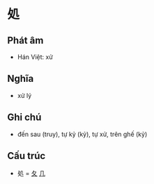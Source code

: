 # 処

## Phát âm
* Hán Việt: xử

## Nghĩa
* xử lý

## Ghi chú
* đến sau (truy), tự kỷ (kỷ), tự xử, trên ghế (kỷ)

## Cấu trúc
* 処 = [夂](夂.md) [几](几.md)

<script>window.HANZI_FIELD='処';</script>